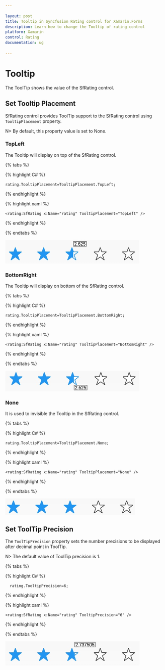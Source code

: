 ```yaml
---

layout: post
title: Tooltip in Syncfusion Rating control for Xamarin.Forms
description: Learn how to change the Tooltip of rating control
platform: Xamarin
control: Rating
documentation: ug

---
```



# Tooltip

The ToolTip shows the value of the SfRating control.

## Set Tooltip Placement

SfRating control provides ToolTip support to the SfRating control using `TooltipPlacement` property. 

N> By default, this property value is set to None.

### TopLeft 

The Tooltip will display on top of the SfRating control. 

{% tabs %}

{% highlight C# %}

	rating.TooltipPlacement=TooltipPlacement.TopLeft;

{% endhighlight %} 

{% highlight xaml %}

	<rating:SfRating x:Name="rating" TooltipPlacement="TopLeft" />
	
{% endhighlight %}

{% endtabs %}

![](images/topLeft.jpg) 

### BottomRight

The Tooltip will display on bottom of the SfRating control.

{% tabs %}

{% highlight C# %}

	rating.TooltipPlacement=TooltipPlacement.BottomRight;

{% endhighlight %}

{% highlight xaml %}

	<rating:SfRating x:Name="rating" TooltipPlacement="BottomRight" />
	
{% endhighlight %}

{% endtabs %}

![](images/rightBottom.jpg)

### None

It is used to invisible the Tooltip in the SfRating control.

{% tabs %}

{% highlight C# %}

	rating.TooltipPlacement=TooltipPlacement.None;

{% endhighlight %}

{% highlight xaml %}

	<rating:SfRating x:Name="rating" TooltipPlacement="None" />
	
{% endhighlight %}

{% endtabs %}

![](images/null.jpg)

## Set ToolTip Precision

The `ToolTipPrecision` property sets the number precisions to be displayed after decimal point in ToolTip. 

N> The default value of ToolTip precision is 1.

{% tabs %}

{% highlight C# %}

      rating.TooltipPrecision=6;

{% endhighlight %}

{% highlight xaml %}

	<rating:SfRating x:Name="rating" TooltipPrecision="6" />
	
{% endhighlight %}

{% endtabs %}

![](images/toolTipPrecision.jpg)